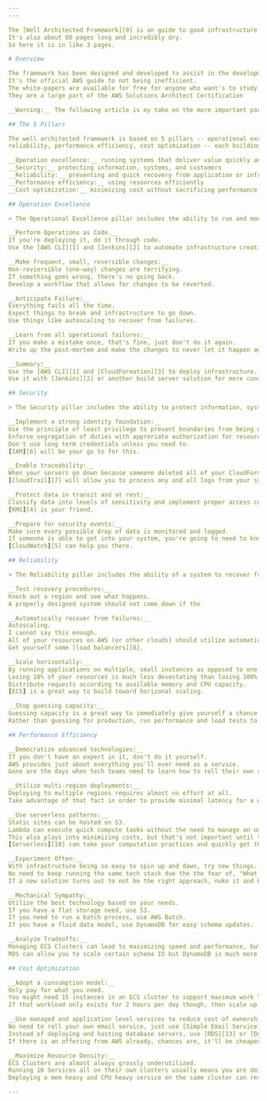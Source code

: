 ```yaml
---
---

The [Well Architected Framework][0] is an guide to good infrastructure practices within AWS.
It's also about 80 pages long and incredibly dry.
So here it is in like 3 pages.

# Overview

The framework has been designed and developed to assist in the development of cloud solutions.
It's the official AWS guide to not being inefficient.
The white-papers are available for free for anyone who want's to study them.
They are a large part of the AWS Solutions Architect Certification

__Warning:__ The following article is my take on the more important parts of the Well Architected framework for the 90%. If you don't fit into the 90% understand, you're the weird one.

## The 5 Pillars

The well architected framework is based on 5 pillars -- operational excellence, security
reliability, performance efficiency, cost optimization -- each building off of the previous.

__Operation excellence:__ running systems that deliver value quickly and consistently
__Security:__ protecting information, systems, and customers
__Reliability:__ preventing and quick recovery from application or infrastructure failures
__Performance efficiency:__ using resources efficiently
__Cost optimization:__ minimizing cost without sacrificing performance

## Operation Excellence

> The Operational Excellence pillar includes the ability to run and monitor systems to deliver business value and to continually improve supporting processes and procedures.

__Perform Operations as Code.__
If you're deploying it, do it through code.
Use the [AWS CLI][1] and [Jenkins][2] to automate infrastructure creation.

__Make frequent, small, reversible changes:__
Non-reviersible (one-way) changes are terrifying.
If something goes wrong, there's no going back.
Develop a workflow that allows for changes to be reverted.

__Anticipate Failure:__
Everything fails all the time.
Expect things to break and infrastructure to go down.
Use things like autoscaling to recover from failures.

__Learn from all operational failures:__
If you make a mistake once, that's fine, just don't do it again.
Write up the post-mortem and make the changes to never let it happen again.

__Summary:__
Use the [AWS CLI][1] and [CloudFormation][3] to deploy infrastructure.
Use it with [Jenkins][2] or another build server solution for more consistency.

## Security

> The Security pillar includes the ability to protect information, systems, and assets while delivering business value through risk assessments and mitigation strategies.

__Implement a strong identity foundation:__
Use the principle of least privilege to prevent boundaries from being over-stepped.
Enforce segregation of duties with approriate authorization for resource interations.
Don't use long term credentials unless you need to.
[IAM][6] will be your go to for this.

__Enable traceability:__
When your servers go down because someone deleted all of your CloudFormation stacks, you're going to want to know who did it.
[CloudTrail][7] will allow you to process any and all logs from your systems.

__Protect data in transit and at rest:__
Classify data into levels of sensitivity and implement proper access controls at all levels.
[KMS][4] is your friend.

__Prepare for security events:__
Make sure every possible drop of data is monitored and logged.
If someone is able to get into your system, you're going to need to know who, what, when, where, why, and how.
[CloudWatch][5] can help you there.

## Reliability

> The Reliability pillar includes the ability of a system to recover from infrastructure or service disruptions, dynamically acquire computing resources to meet demand, and mitigate disruptions such as misconfigurations or transient network issues.

__Test recovery procedures:__
Knock out a region and see what happens.
A properly designed system should not come down if the

__Automatically recover from failures:__
Autoscaling.
I cannot say this enough.
All of your resources on AWS (or other clouds) should utilize automatic scaling for increases in loads.
Get yourself some [load balancers][8].

__Scale horizontally:__
By running applications on multiple, small instances as opposed to one large instance, reduces impact from failures.
Losing 10% of your resources is much less devestating than losing 100%.
Distribute requests according to available memory and CPU capacity.
[ECS] is a great way to build toward horizonal scaling.

__Stop guessing capacity:__
Guessing capacity is a great way to immediately give yourself a chance to make a mistake.
Rather than guessing for production, run performance and load tests to determine scaling policies and appropriate instance types for your application.

## Performance Efficiency

__Democratize advanced technologies:__
If you don't have an expert in it, don't do it yourself.
AWS provides just about everything you'll ever need as a service.
Gone are the days when tech teams need to learn how to roll their own solutions all the time.

__Utilize multi-region deployments:__
Deploying to multiple regions requires almost no effort at all.
Take advantage of that fact in order to provide minimal latency for a wide-spread customer base.

__Use serverless patterns:__
Static sites can be hosted on S3.
Lambda can execute quick compute tasks without the need to manage an underlying server.
This also plays into minimizing costs, but that's not important until the next pillar.
[Serverless][10] can take your computation practices and quickly get them out the door.

__Experiment Often:__
With infrastructure being so easy to spin up and down, try new things.
No need to keep running the same tech stack due the the fear of, "What if it doesn't workout?"
If a new solution turns out to not be the right approach, nuke it and be done with it.

__Mechanical Sympathy:__
Utilize the best technology based on your needs.
If you have a flat storage need, use S3.
If you need to run a batch process, use AWS Batch.
If you have a fluid data model, use DynamoDB for easy schema updates.

__Analyze Tradeoffs:__
Managing ECS Clusters can lead to maximizing speed and performance, but [Fargate][11] is much less work for the develpoers to work with.
RDS can allow you to scale certain schema IO but DynamoDB is much more resilient with lower cost for changing schema.

## Cost Optimization

__Adopt a consumption model:__
Only pay for what you need.
You might need 15 instances in an ECS cluster to support maximum work load.
If that workload only exists for 2 hours per day though, then scale up when you need it and down when you don't.

__Use managed and application level services to reduce cost of ownership:__
No need to roll your own email service, just use [Simple Email Service][12].
Instead of deploying and hosting database servers, use [RDS][13] or [DynamoDB][14].
If there is an offering from AWS already, chances are, it'll be cheaper to use theirs in the long run.

__Maximize Resource Density:__
ECS Clusters are almost always grossly underutilized.
Running 10 Services all on their own clusters usually means you are doing something inefficiently.
Deploying a mem heavy and CPU heavy service on the same cluster can result in equal performance for decreased cost.

---
```

[0]: https://d1.awsstatic.com/whitepapers/architecture/AWS_Well-Architected_Framework.pdf
[1]: https://aws.amazon.com/cli/
[2]: https://jenkins.io/
[3]: https://aws.amazon.com/cloudformation/
[4]: https://aws.amazon.com/kms/
[5]: https://aws.amazon.com/cloudwatch/
[6]: https://aws.amazon.com/iam/
[7]: https://aws.amazon.com/cloudtrail/
[8]: https://aws.amazon.com/elasticloadbalancing/
[9]: https://aws.amazon.com/ecs/
[10]: https://d1.awsstatic.com/whitepapers/architecture/AWS-Serverless-Applications-Lens.pdf
[11]: https://aws.amazon.com/fargate/
[12]: https://aws.amazon.com/ses/
[13]: https://aws.amazon.com/rds/
[14]: https://aws.amazon.com/dynamodb/
